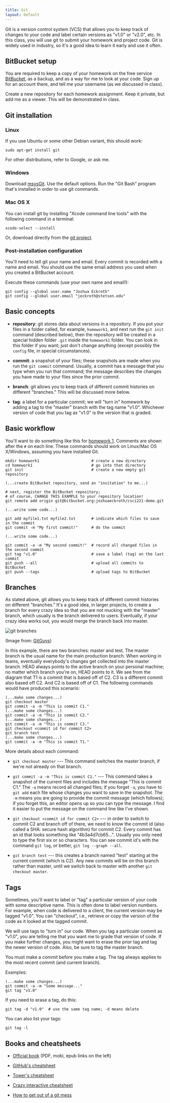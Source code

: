```yaml
---
title: Git
layout: default
---
```


Git is a version control system (VCS) that allows you to keep track of
changes to your code and label certain versions as "v1.0" or "v2.0",
etc. In this class, you will use git to submit your homework and
project code. Git is widely used in industry, so it's a good idea to
learn it early and use it often.

## BitBucket setup

You are required to keep a copy of your homework on the free service
[BitBucket](https://bitbucket.org), as a backup, and as a way for me
to look at your code. Sign up for an account there, and tell me your
username (as we discussed in class).

Create a new repository for each homework assignment. Keep it private,
but add me as a viewer. This will be demonstrated in class.

## Git installation

### Linux

If you use Ubuntu or some other Debian variant, this should work:

    sudo apt-get install git

For other distributions, refer to Google, or ask me.

### Windows

Download [msysGit](http://msysgit.github.io/). Use the default
options. Run the "Git Bash" program that's installed in order to use
git commands.

### Mac OS X

You can install git by installing "Xcode command line tools" with the
following command in a terminal:

    xcode-select --install

Or, download directly from the
[git project](http://git-scm.com/download/mac).

### Post-installation configuration

You'll need to tell git your name and email. Every commit is recorded
with a name and email. You should use the same email address you used
when you created a BitBucket account.

Execute these commands (use your own name and email!):

    git config --global user.name "Joshua Eckroth"
    git config --global user.email "jeckroth@stetson.edu"

## Basic concepts

- **repository**: git stores data about versions in a repository. If
  you put your files in a folder called, for example, `homework1`, and
  next run the `git init` command (described below), then the
  repository will be created in a special hidden folder `.git` inside
  the `homework1` folder. You can look in this folder if you want;
  just don't change anything (except possibly the `config` file, in
  special circumstances).
  
- **commit**: a snapshot of your files; these snapshots are made when
  you run the `git commit` command. Usually, a commit has a message
  that you type when you run that command; the message describes the
  changes you have made to your files since the prior commit.

- **branch**: git allows you to keep track of different commit
  histories on different "branches." This will be discussed more
  below.

- **tag**: a label for a particular commit; we will "turn in" homework
  by adding a tag to the "master" branch with the tag name
  "v1.0". Whichever version of code that you tag as "v1.0" is the
  version that is graded.

## Basic workflow

You'll want to do something like this for
[homework 1](/homework/homework-1.html). Comments are shown after the
`#` on each line. These commands should work on Linux/Mac OS
X/Windows, assuming you have installed Git.

    mkdir homework1                       # create a new directory
    cd homework1                          # go into that directory
    git init                              # create a new empty git repository

    (...create BitBucket repository, send an "invitation" to me...)

    # next, register the BitBucket repository;
    # of course, CHANGE THIS EXAMPLE to your repository location!
    git remote add origin git@bitbucket.org:joshuaeckroth/csci221-demo.git

    (...write some code...)

    git add myfile1.txt myfile2.txt       # indicate which files to save in the commit
    git commit -m "My first commit!"      # do the commit

    (...write some code...)

    git commit -a -m "My second commit!"  # record all changed files in the second commit
    git tag "v1.0"                        # save a label (tag) on the last commit
    git push --all                        # upload all commits to BitBucket
    git push --tags                       # upload tags to BitBucket

## Branches

As stated above, git allows you to keep track of different commit
histories on different "branches." It's a good idea, in larger
projects, to create a branch for every crazy idea so that you are not
mucking with the "master" branch, which usually is the branch
delivered to users. Eventually, if your crazy idea works out, you
would merge the branch back into master.

![git branches](/images/git-branches.png "git branches")

(Image from:
[GitGuys](http://www.gitguys.com/topics/merging-branches-without-a-conflict/))

In this example, there are two branches: master and test. The master
branch is the usual name for the main production branch. When working
in teams, eventually everybody's changes get collected into the master
branch. HEAD always points to the active branch on your personal
machine; no matter which branch you're on, HEAD points to it. We see
from the diagram that T1 is a commit that is based off of C2. C3 is a
different commit also based off C2. And C2 is based off of C1. The
following commands would have produced this scenario:

    (...make some changes...)
    git checkout master
    git commit -a -m "This is commit C1."
    (...make some changes...)
    git commit -a -m "This is commit C2."
    (...make some changes...)
    git commit -a -m "This is commit C3."
    git checkout <commit id for commit C2>
    git branch test
    (...make some changes...)
    git commit -a -m "This is commit T1."

More details about each command:

- `git checkout master` --- This command switches the master branch,
  if we're not already on that branch.
  
- `git commit -a -m "This is commit C1."` --- This command takes a
  snapshot of the current files and includes the message "This is
  commit C1." The `-a` means record all changed files; if you forget
  `-a`, you have to `git add` each file whose changes you want to save
  in the snapshot. The `-m` means you are going to provide the commit
  message (which follows); if you forget this, an editor opens up so
  you can type the message. I find it easier to put the message on the
  command line like I've shown.
  
- `git checkout <commit id for commit C2>` --- in order to switch to
  commit C2 and branch off of there, we need to know the commit id
  (also called a SHA: secure hash algorithm) for commit C2. Every
  commit has an id that looks something like "4b3a4d7cb65...". Usually
  you only need to type the first six or so characters. You can see
  commit id's with the command `git log`, or better, `git log --graph
  --all`.
  
- `git branch test` --- this creates a branch named "test" starting
  at the current commit (which is C2). Any new commits will be on this
  branch rather than master, until we switch back to master with
  another `git checkout master`.

## Tags

Sometimes, you'll want to label or "tag" a particular version of your
code with some descriptive name. This is often done to label version
numbers. For example, when code is delivered to a client, the current
version may be tagged "v1.0". You can "checkout", i.e., retrieve or
copy the version of the code as it looked at the tagged commit.

We will use tags to "turn in" our code. When you tag a particular
commit as "v1.0", you are telling me that you want me to grade that
version of code. If you make further changes, you might want to erase
the prior tag and tag the newer version of code. Also, be sure to tag
the master branch.

You must make a commit before you make a tag. The tag always applies
to the most recent commit (and current branch).

Examples:

    (...make some changes...)
    git commit -a -m "Some message..."
    git tag "v1.0"

If you need to erase a tag, do this:

    git tag -d "v1.0"  # use the same tag name; -d means delete

You can also list your tags:

    git tag -l

## Books and cheatsheets

- [Official book](http://git-scm.com/book) (PDF, mobi, epub links on the left)

- [GitHub's cheatsheet](https://github.com/github/training-materials/blob/master/downloads/github-git-cheat-sheet.pdf?raw=true)

- [Tower's cheatsheet](http://www.git-tower.com/blog/git-cheat-sheet-detail/)

- [Crazy interactive cheatsheet](http://ndpsoftware.com/git-cheatsheet.html)

- [How to get out of a git mess](http://justinhileman.info/article/git-pretty/git-pretty.png)

